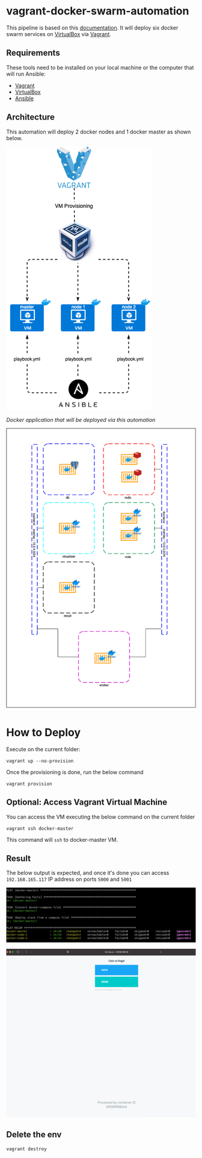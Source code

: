 # vagrant-docker-swarm-automation

This pipeline is based on this [documentation](https://medium.com/@lessandro.ugulino/docker-swarm-part-5-d7ccccb98ff8). It will deploy six docker swarm services on [VirtualBox](https://www.virtualbox.org/) via [Vagrant](https://www.vagrantup.com/).

## Requirements

These tools need to be installed on your local machine or the computer that will run Ansible:

- <a href="https://www.vagrantup.com/downloads">Vagrant</a>
- <a href="https://www.virtualbox.org/wiki/Mac%20OS%20X%20build%20instructions">VirtualBox</a>
- <a href="https://docs.ansible.com/ansible/latest/installation_guide/intro_installation.html#installing-ansible-on-macos">Ansible</a>

## Architecture

This automation will deploy 2 docker nodes and 1 docker master as shown below.

![diagram](img/diagram.png)

_Docker application that will be deployed via this automation_

![Arch](img/docker-swarm.png)

# How to Deploy

Execute on the current folder:

```
vagrant up --no-provision
```

Once the provisioning is done, run the below command

```
vagrant provision
```

## Optional: Access Vagrant Virtual Machine

You can access the VM executing the below command on the current folder

```
vagrant ssh docker-master
```

This command will `ssh` to docker-master VM.

## Result

The below output is expected, and once it's done you can access `192.168.165.117` IP address on ports `5000` and `5001`

![ansible](img/ansible.png)

![broswer](img/broswer.png)

## Delete the env

```
vagrant destroy
```
